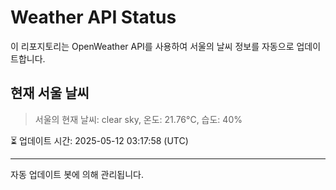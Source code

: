 
# Weather API Status

이 리포지토리는 OpenWeather API를 사용하여 서울의 날씨 정보를 자동으로 업데이트합니다.

## 현재 서울 날씨
> 서울의 현재 날씨: clear sky, 온도: 21.76°C, 습도: 40%

⏳ 업데이트 시간: 2025-05-12 03:17:58 (UTC)

---
자동 업데이트 봇에 의해 관리됩니다.
